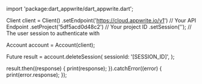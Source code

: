 import 'package:dart_appwrite/dart_appwrite.dart';

Client client = Client()
  .setEndpoint('https://cloud.appwrite.io/v1') // Your API Endpoint
  .setProject('5df5acd0d48c2') // Your project ID
  .setSession(''); // The user session to authenticate with

Account account = Account(client);

Future result = account.deleteSession(
  sessionId: '[SESSION_ID]',
);

result.then((response) {
  print(response);
}).catchError((error) {
  print(error.response);
});
